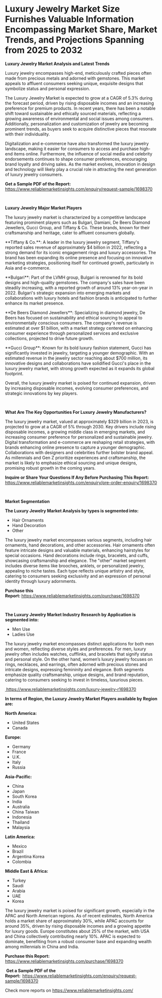 <p><h1>Luxury Jewelry Market Size Furnishes Valuable Information Encompassing Market Share, Market Trends, and Projections Spanning from 2025 to 2032</h1></p><p><strong>Luxury Jewelry Market Analysis and Latest Trends</strong></p>
<p><p>Luxury jewelry encompasses high-end, meticulously crafted pieces often made from precious metals and adorned with gemstones. This market appeals to affluent consumers seeking unique, exquisite designs that symbolize status and personal expression. </p><p>The Luxury Jewelry Market is expected to grow at a CAGR of 5.3% during the forecast period, driven by rising disposable incomes and an increasing preference for premium products. In recent years, there has been a notable shift toward sustainable and ethically sourced materials, reflecting a growing awareness of environmental and social issues among consumers. Additionally, personalization and customization of jewelry are becoming prominent trends, as buyers seek to acquire distinctive pieces that resonate with their individuality.</p><p>Digitalization and e-commerce have also transformed the luxury jewelry landscape, making it easier for consumers to access and purchase high-end items online. Furthermore, the influence of social media and celebrity endorsements continues to shape consumer preferences, encouraging brand loyalty and driving sales. As the market evolves, innovation in design and technology will likely play a crucial role in attracting the next generation of luxury jewelry consumers.</p></p>
<p><strong>Get a Sample PDF of the Report:&nbsp;</strong> <a href="https://www.reliablemarketinsights.com/enquiry/request-sample/1698370?utm_campaign=1558&utm_medium=2&utm_source=Github&utm_content=ia&utm_term=04042025&utm_id=luxury-jewelry">https://www.reliablemarketinsights.com/enquiry/request-sample/1698370</a></p>
<p>&nbsp;</p>
<p><strong>Luxury Jewelry Major Market Players</strong></p>
<p><p>The luxury jewelry market is characterized by a competitive landscape featuring prominent players such as Bulgari, Damiani, De Beers Diamond Jewellers, Gucci Group, and Tiffany & Co. These brands, known for their craftsmanship and heritage, cater to affluent consumers globally.</p><p>**Tiffany & Co.**: A leader in the luxury jewelry segment, Tiffany's reported sales revenue of approximately $4 billion in 2022, reflecting a strong demand for its iconic engagement rings and luxury accessories. The brand has been expanding its online presence and focusing on innovative marketing strategies, positioning itself for continued growth, particularly in Asia and e-commerce.</p><p>**Bulgari**: Part of the LVMH group, Bulgari is renowned for its bold designs and high-quality gemstones. The company's sales have been steadily increasing, with a reported growth of around 13% year-on-year in 2022. Bulgari's strategic expansion into emerging markets and collaborations with luxury hotels and fashion brands is anticipated to further enhance its market presence.</p><p>**De Beers Diamond Jewellers**: Specializing in diamond jewelry, De Beers has focused on sustainability and ethical sourcing to appeal to environmentally conscious consumers. The company's revenue is estimated at over $1 billion, with a market strategy centered on enhancing consumer experience through personalized services and exclusive collections, projected to drive future growth.</p><p>**Gucci Group**: Known for its bold luxury fashion statement, Gucci has significantly invested in jewelry, targeting a younger demographic. With an estimated revenue in the jewelry sector reaching about $700 million, its innovative designs and collaborations have solidified Gucci's place in the luxury jewelry market, with strong growth expected as it expands its global footprint.</p><p>Overall, the luxury jewelry market is poised for continued expansion, driven by increasing disposable incomes, evolving consumer preferences, and strategic innovations by key players.</p></p>
<p>&nbsp;</p>
<p><strong>What Are The Key Opportunities For Luxury Jewelry Manufacturers?</strong></p>
<p><p>The luxury jewelry market, valued at approximately $329 billion in 2023, is projected to grow at a CAGR of 5% through 2030. Key drivers include rising disposable incomes, a growing middle class in emerging markets, and increasing consumer preference for personalized and sustainable jewelry. Digital transformation and e-commerce are reshaping retail strategies, with brands enhancing online presence to capture a younger demographic. Collaborations with designers and celebrities further bolster brand appeal. As millennials and Gen Z prioritize experiences and craftsmanship, the market is likely to emphasize ethical sourcing and unique designs, promising robust growth in the coming years.</p></p>
<p><strong>Inquire or Share Your Questions If Any Before Purchasing This Report:</strong> <a href="https://www.reliablemarketinsights.com/enquiry/pre-order-enquiry/1698370?utm_campaign=1558&utm_medium=2&utm_source=Github&utm_content=ia&utm_term=04042025&utm_id=luxury-jewelry">https://www.reliablemarketinsights.com/enquiry/pre-order-enquiry/1698370</a></p>
<p>&nbsp;</p>
<p><strong>Market Segmentation</strong></p>
<p><strong>The Luxury Jewelry Market Analysis by types is segmented into:</strong></p>
<p><ul><li>Hair Ornaments</li><li>Hand Decoration</li><li>Other</li></ul></p>
<p><p>The luxury jewelry market encompasses various segments, including hair ornaments, hand decorations, and other accessories. Hair ornaments often feature intricate designs and valuable materials, enhancing hairstyles for special occasions. Hand decorations include rings, bracelets, and cuffs, showcasing craftsmanship and elegance. The "other" market segment includes diverse items like brooches, anklets, or personalized jewelry, appealing to niche tastes. Each type reflects unique artistry and style, catering to consumers seeking exclusivity and an expression of personal identity through luxury adornments.</p></p>
<p><strong>Purchase this Report:&nbsp;</strong><a href="https://www.reliablemarketinsights.com/purchase/1698370?utm_campaign=1558&utm_medium=2&utm_source=Github&utm_content=ia&utm_term=04042025&utm_id=luxury-jewelry">https://www.reliablemarketinsights.com/purchase/1698370</a></p>
<p>&nbsp;</p>
<p><strong>The Luxury Jewelry Market Industry Research by Application is segmented into:</strong></p>
<p><ul><li>Men Use</li><li>Ladies Use</li></ul></p>
<p><p>The luxury jewelry market encompasses distinct applications for both men and women, reflecting diverse styles and preferences. For men, luxury jewelry often includes watches, cufflinks, and bracelets that signify status and personal style. On the other hand, women’s luxury jewelry focuses on rings, necklaces, and earrings, often adorned with precious stones and intricate designs, expressing femininity and elegance. Both segments emphasize quality craftsmanship, unique designs, and brand reputation, catering to consumers seeking to invest in timeless, luxurious pieces.</p></p>
<p><a href="https://www.reliablemarketinsights.com/luxury-jewelry-r1698370?utm_campaign=1558&utm_medium=2&utm_source=Github&utm_content=ia&utm_term=04042025&utm_id=luxury-jewelry">&nbsp;https://www.reliablemarketinsights.com/luxury-jewelry-r1698370</a></p>
<p><strong>In terms of Region, the Luxury Jewelry Market Players available by Region are:</strong></p>
<p>
    <p> <strong> North America: </strong>
        <ul>
            <li>United States</li>
            <li>Canada</li>
        </ul>
        </p> 
    <p> <strong> Europe: </strong>
        <ul>
            <li>Germany</li>
            <li>France</li>
            <li>U.K.</li>
            <li>Italy</li>
            <li>Russia</li>
        </ul>
        </p> 
    <p> <strong> Asia-Pacific: </strong>
        <ul>
            <li>China</li>
            <li>Japan</li>
            <li>South Korea</li>
            <li>India</li>
            <li>Australia</li>
            <li>China Taiwan</li>
            <li>Indonesia</li>
            <li>Thailand</li>
            <li>Malaysia</li>
        </ul>
        </p> 
    <p> <strong> Latin America: </strong>
        <ul>
            <li>Mexico</li>
            <li>Brazil</li>
            <li>Argentina Korea</li>
            <li>Colombia</li>
        </ul>
        </p> 
    <p> <strong> Middle East & Africa: </strong>
        <ul>
            <li>Turkey</li>
            <li>Saudi</li>
            <li>Arabia</li>
            <li>UAE</li>
            <li>Korea</li>
        </ul>
    </p>
    </p>
<p><p>The luxury jewelry market is poised for significant growth, especially in the APAC and North American regions. As of recent estimates, North America holds a market share of approximately 30%, while APAC accounts for around 35%, driven by rising disposable incomes and a growing appetite for luxury goods. Europe constitutes about 25% of the market, with USA and China collectively contributing nearly 10%. APAC is expected to dominate, benefiting from a robust consumer base and expanding wealth among millennials in China and India.</p></p>
<p><strong>Purchase this Report: </strong><a href="https://www.reliablemarketinsights.com/purchase/1698370?utm_campaign=1558&utm_medium=2&utm_source=Github&utm_content=ia&utm_term=04042025&utm_id=luxury-jewelry">https://www.reliablemarketinsights.com/purchase/1698370</a></p>
<p>&nbsp;<strong>Get a Sample PDF of the Report:&nbsp;&nbsp;</strong><a href="https://www.reliablemarketinsights.com/enquiry/request-sample/1698370?utm_campaign=1558&utm_medium=2&utm_source=Github&utm_content=ia&utm_term=04042025&utm_id=luxury-jewelry">https://www.reliablemarketinsights.com/enquiry/request-sample/1698370</a></p>
<p><strong></strong></p>
<p>Check more reports on <a href="https://www.reliablemarketinsights.com/?utm_campaign=1558&utm_medium=2&utm_source=Github&utm_content=ia&utm_term=04042025&utm_id=luxury-jewelry">https://www.reliablemarketinsights.com/</a></p>